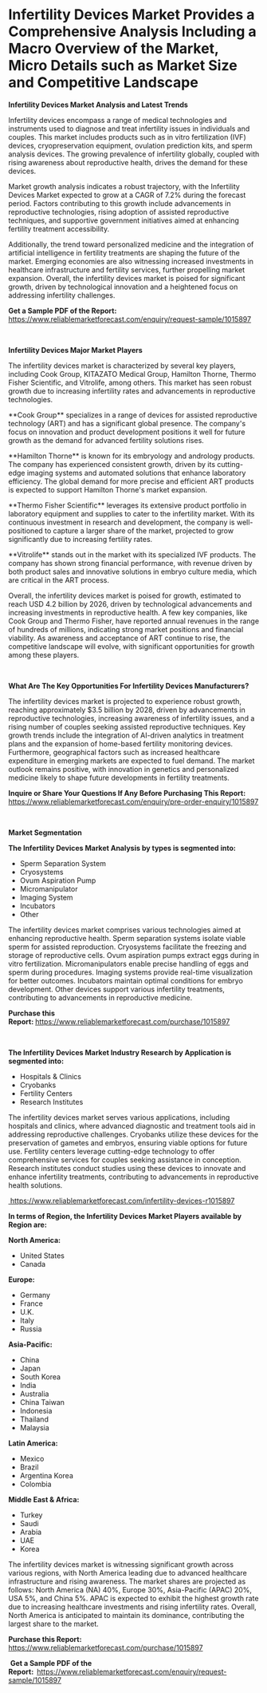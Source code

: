 <p><h1>Infertility Devices Market Provides a Comprehensive Analysis Including a Macro Overview of the Market, Micro Details such as Market Size and Competitive Landscape</h1></p><p><strong>Infertility Devices Market Analysis and Latest Trends</strong></p>
<p><p>Infertility devices encompass a range of medical technologies and instruments used to diagnose and treat infertility issues in individuals and couples. This market includes products such as in vitro fertilization (IVF) devices, cryopreservation equipment, ovulation prediction kits, and sperm analysis devices. The growing prevalence of infertility globally, coupled with rising awareness about reproductive health, drives the demand for these devices.</p><p>Market growth analysis indicates a robust trajectory, with the Infertility Devices Market expected to grow at a CAGR of 7.2% during the forecast period. Factors contributing to this growth include advancements in reproductive technologies, rising adoption of assisted reproductive techniques, and supportive government initiatives aimed at enhancing fertility treatment accessibility. </p><p>Additionally, the trend toward personalized medicine and the integration of artificial intelligence in fertility treatments are shaping the future of the market. Emerging economies are also witnessing increased investments in healthcare infrastructure and fertility services, further propelling market expansion. Overall, the infertility devices market is poised for significant growth, driven by technological innovation and a heightened focus on addressing infertility challenges.</p></p>
<p><strong>Get a Sample PDF of the Report:&nbsp;</strong> <a href="https://www.reliablemarketforecast.com/enquiry/request-sample/1015897?utm_campaign=1130&utm_medium=2&utm_source=Github&utm_content=ia&utm_term=13042025&utm_id=infertility-devices">https://www.reliablemarketforecast.com/enquiry/request-sample/1015897</a></p>
<p>&nbsp;</p>
<p><strong>Infertility Devices Major Market Players</strong></p>
<p><p>The infertility devices market is characterized by several key players, including Cook Group, KITAZATO Medical Group, Hamilton Thorne, Thermo Fisher Scientific, and Vitrolife, among others. This market has seen robust growth due to increasing infertility rates and advancements in reproductive technologies.</p><p>**Cook Group** specializes in a range of devices for assisted reproductive technology (ART) and has a significant global presence. The company's focus on innovation and product development positions it well for future growth as the demand for advanced fertility solutions rises.</p><p>**Hamilton Thorne** is known for its embryology and andrology products. The company has experienced consistent growth, driven by its cutting-edge imaging systems and automated solutions that enhance laboratory efficiency. The global demand for more precise and efficient ART products is expected to support Hamilton Thorne's market expansion.</p><p>**Thermo Fisher Scientific** leverages its extensive product portfolio in laboratory equipment and supplies to cater to the infertility market. With its continuous investment in research and development, the company is well-positioned to capture a larger share of the market, projected to grow significantly due to increasing fertility rates.</p><p>**Vitrolife** stands out in the market with its specialized IVF products. The company has shown strong financial performance, with revenue driven by both product sales and innovative solutions in embryo culture media, which are critical in the ART process.</p><p>Overall, the infertility devices market is poised for growth, estimated to reach USD 4.2 billion by 2026, driven by technological advancements and increasing investments in reproductive health. A few key companies, like Cook Group and Thermo Fisher, have reported annual revenues in the range of hundreds of millions, indicating strong market positions and financial viability. As awareness and acceptance of ART continue to rise, the competitive landscape will evolve, with significant opportunities for growth among these players.</p></p>
<p>&nbsp;</p>
<p><strong>What Are The Key Opportunities For Infertility Devices Manufacturers?</strong></p>
<p><p>The infertility devices market is projected to experience robust growth, reaching approximately $3.5 billion by 2028, driven by advancements in reproductive technologies, increasing awareness of infertility issues, and a rising number of couples seeking assisted reproductive techniques. Key growth trends include the integration of AI-driven analytics in treatment plans and the expansion of home-based fertility monitoring devices. Furthermore, geographical factors such as increased healthcare expenditure in emerging markets are expected to fuel demand. The market outlook remains positive, with innovation in genetics and personalized medicine likely to shape future developments in fertility treatments.</p></p>
<p><strong>Inquire or Share Your Questions If Any Before Purchasing This Report:</strong> <a href="https://www.reliablemarketforecast.com/enquiry/pre-order-enquiry/1015897?utm_campaign=1130&utm_medium=2&utm_source=Github&utm_content=ia&utm_term=13042025&utm_id=infertility-devices">https://www.reliablemarketforecast.com/enquiry/pre-order-enquiry/1015897</a></p>
<p>&nbsp;</p>
<p><strong>Market Segmentation</strong></p>
<p><strong>The Infertility Devices Market Analysis by types is segmented into:</strong></p>
<p><ul><li>Sperm Separation System</li><li>Cryosystems</li><li>Ovum Aspiration Pump</li><li>Micromanipulator</li><li>Imaging System</li><li>Incubators</li><li>Other</li></ul></p>
<p><p>The infertility devices market comprises various technologies aimed at enhancing reproductive health. Sperm separation systems isolate viable sperm for assisted reproduction. Cryosystems facilitate the freezing and storage of reproductive cells. Ovum aspiration pumps extract eggs during in vitro fertilization. Micromanipulators enable precise handling of eggs and sperm during procedures. Imaging systems provide real-time visualization for better outcomes. Incubators maintain optimal conditions for embryo development. Other devices support various infertility treatments, contributing to advancements in reproductive medicine.</p></p>
<p><strong>Purchase this Report:&nbsp;</strong><a href="https://www.reliablemarketforecast.com/purchase/1015897?utm_campaign=1130&utm_medium=2&utm_source=Github&utm_content=ia&utm_term=13042025&utm_id=infertility-devices">https://www.reliablemarketforecast.com/purchase/1015897</a></p>
<p>&nbsp;</p>
<p><strong>The Infertility Devices Market Industry Research by Application is segmented into:</strong></p>
<p><ul><li>Hospitals & Clinics</li><li>Cryobanks</li><li>Fertility Centers</li><li>Research Institutes</li></ul></p>
<p><p>The infertility devices market serves various applications, including hospitals and clinics, where advanced diagnostic and treatment tools aid in addressing reproductive challenges. Cryobanks utilize these devices for the preservation of gametes and embryos, ensuring viable options for future use. Fertility centers leverage cutting-edge technology to offer comprehensive services for couples seeking assistance in conception. Research institutes conduct studies using these devices to innovate and enhance infertility treatments, contributing to advancements in reproductive health solutions.</p></p>
<p><a href="https://www.reliablemarketforecast.com/infertility-devices-r1015897?utm_campaign=1130&utm_medium=2&utm_source=Github&utm_content=ia&utm_term=13042025&utm_id=infertility-devices">&nbsp;https://www.reliablemarketforecast.com/infertility-devices-r1015897</a></p>
<p><strong>In terms of Region, the Infertility Devices Market Players available by Region are:</strong></p>
<p>
    <p> <strong> North America: </strong>
        <ul>
            <li>United States</li>
            <li>Canada</li>
        </ul>
        </p> 
    <p> <strong> Europe: </strong>
        <ul>
            <li>Germany</li>
            <li>France</li>
            <li>U.K.</li>
            <li>Italy</li>
            <li>Russia</li>
        </ul>
        </p> 
    <p> <strong> Asia-Pacific: </strong>
        <ul>
            <li>China</li>
            <li>Japan</li>
            <li>South Korea</li>
            <li>India</li>
            <li>Australia</li>
            <li>China Taiwan</li>
            <li>Indonesia</li>
            <li>Thailand</li>
            <li>Malaysia</li>
        </ul>
        </p> 
    <p> <strong> Latin America: </strong>
        <ul>
            <li>Mexico</li>
            <li>Brazil</li>
            <li>Argentina Korea</li>
            <li>Colombia</li>
        </ul>
        </p> 
    <p> <strong> Middle East & Africa: </strong>
        <ul>
            <li>Turkey</li>
            <li>Saudi</li>
            <li>Arabia</li>
            <li>UAE</li>
            <li>Korea</li>
        </ul>
    </p>
    </p>
<p><p>The infertility devices market is witnessing significant growth across various regions, with North America leading due to advanced healthcare infrastructure and rising awareness. The market shares are projected as follows: North America (NA) 40%, Europe 30%, Asia-Pacific (APAC) 20%, USA 5%, and China 5%. APAC is expected to exhibit the highest growth rate due to increasing healthcare investments and rising infertility rates. Overall, North America is anticipated to maintain its dominance, contributing the largest share to the market.</p></p>
<p><strong>Purchase this Report: </strong><a href="https://www.reliablemarketforecast.com/purchase/1015897?utm_campaign=1130&utm_medium=2&utm_source=Github&utm_content=ia&utm_term=13042025&utm_id=infertility-devices">https://www.reliablemarketforecast.com/purchase/1015897</a></p>
<p>&nbsp;<strong>Get a Sample PDF of the Report:&nbsp;&nbsp;</strong><a href="https://www.reliablemarketforecast.com/enquiry/request-sample/1015897?utm_campaign=1130&utm_medium=2&utm_source=Github&utm_content=ia&utm_term=13042025&utm_id=infertility-devices">https://www.reliablemarketforecast.com/enquiry/request-sample/1015897</a></p>
<p><strong></strong></p>
<p><p></p><p></p><p></p></p>